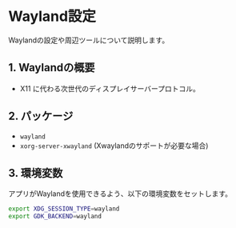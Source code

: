 # Wayland設定

Waylandの設定や周辺ツールについて説明します。

## 1. Waylandの概要
- X11 に代わる次世代のディスプレイサーバープロトコル。

## 2. パッケージ
- `wayland`
- `xorg-server-xwayland` (Xwaylandのサポートが必要な場合)

## 3. 環境変数
アプリがWaylandを使用できるよう、以下の環境変数をセットします。

```bash
export XDG_SESSION_TYPE=wayland
export GDK_BACKEND=wayland
```

